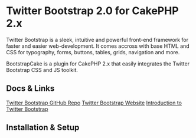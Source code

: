 # Twitter Bootstrap 2.0 for CakePHP 2.x 
Twitter Bootstrap is a sleek, intuitive and powerful front-end framework for faster and easier web-development. 
It comes accross with base HTML and CSS for typography, forms, buttons, tables, grids, navigation and more.

BootstrapCake is a plugin for CakePHP 2.x that easily integrates the Twitter Bootstrap CSS and JS toolkit. 

## Docs & Links 

[Twitter Bootstrap GitHub Repo](https://github.com/twitter/bootstrap "Twitter Bootstrap GitHub")
[Twitter Bootstrap Website](http://twitter.github.com/bootstrap/ "Twitter Bootstrap Website")
[Introduction to Twitter Bootstrap](http://twitter.github.com/bootstrap/getting-started.html "Introduction to Twitter Bootstrap")

## Installation & Setup

  

